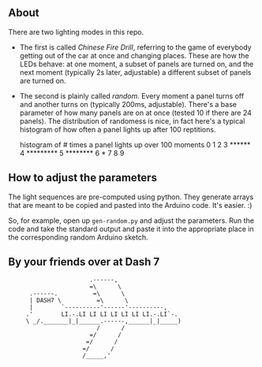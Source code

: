 About
-----

There are two lighting modes in this repo.

- The first is called *Chinese Fire Drill*, referring to the game of everybody getting out of the car at once and changing places. These are how the LEDs behave: at one moment, a subset of panels are turned on, and the next moment (typically 2s later, adjustable) a different subset of panels are turned on.

- The second is plainly called *random*. Every moment a panel turns off and another turns on (typically 200ms, adjustable). There's a base parameter of how many panels are on at once (tested 10 if there are 24 panels). The distribution of randomess is nice, in fact here's a typical histogram of how often a panel lights up after 100 reptitions.

    histogram of # times a panel lights up over 100 moments
     0
     1
     2
     3 ******
     4 *********
     5 ********
     6 *
     7
     8
     9

How to adjust the parameters
----------------------------

The light sequences are pre-computed using python. They generate arrays that are meant to be copied and pasted into the Arduino code. It's easier. :)

So, for example, open up `gen-random.py` and adjust the parameters. Run the code and take the standard output and paste it into the appropriate place in the corresponding random Arduino sketch.

By your friends over at Dash 7
------------------------------


                           .------,
                           =\      \
          .------.          =\      \
          | DASH7 \          =\      \
          |        `----------'------'----------,
         .'        LI.-.LI LI LI LI LI LI LI.-.LI`-.
         \ _/._______|_|______.------,______|_|_____)
                             /      /
                           =/      /
                          =/      /
                         =/      /
                         /_____,'

